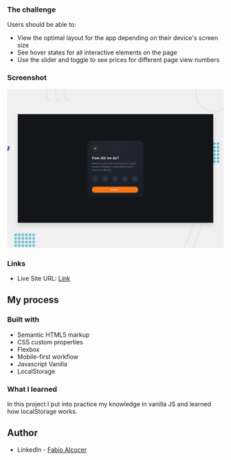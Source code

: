 ### The challenge

Users should be able to:

- View the optimal layout for the app depending on their device's screen size
- See hover states for all interactive elements on the page
- Use the slider and toggle to see prices for different page view numbers

### Screenshot

![](./public/desktop-preview.jpg)

### Links

- Live Site URL: [Link](https://to-do-app-vanilla-fas.netlify.app/)

## My process

### Built with

- Semantic HTML5 markup
- CSS custom properties
- Flexbox
- Mobile-first workflow
- Javascript Vanilla
- LocalStorage

### What I learned

In this project I put into practice my knowledge in vanilla JS and learned how localStorage works.

## Author

- LinkedIn - [Fabio Alcocer](https://www.linkedin.com/in/fabio-alcocer/)